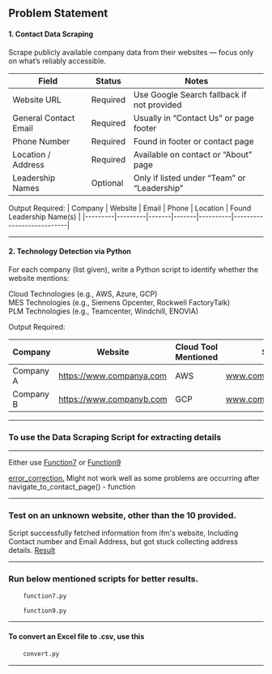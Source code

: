 ## Problem Statement

#### 1. Contact Data Scraping		

Scrape publicly available company data from their websites — focus only on what’s reliably accessible.		


| Field               | Status   | Notes                                           |
|---------------------|----------|-------------------------------------------------|
| Website URL         | Required | Use Google Search fallback if not provided  |
| General Contact Email | Required | Usually in “Contact Us” or page footer    |
| Phone Number        | Required | Found in footer or contact page             |
| Location / Address  | Required | Available on contact or “About” page        |
| Leadership Names    | Optional | Only if listed under “Team” or “Leadership” |

Output Required:
| Company | Website | Email | Phone | Location | Found Leadership Name(s) |
|---------|---------|-------|-------|----------|---------------------------|

---

#### 2. Technology Detection via Python		
		
For each company (list given), write a Python script to identify whether the website mentions:		
		
Cloud Technologies (e.g., AWS, Azure, GCP)		
MES Technologies (e.g., Siemens Opcenter, Rockwell FactoryTalk)		
PLM Technologies (e.g., Teamcenter, Windchill, ENOVIA)		

Output Required:

| Company   | Website                   | Cloud Tool Mentioned | Source URL                  | MES Tool Mentioned | Source URL                  | PLM Tool Mentioned | Source URL                  |
|-----------|---------------------------|-----------------------|-----------------------------|---------------------|-----------------------------|---------------------|-----------------------------|
| Company A | https://www.companya.com  | AWS                   | www.companya.com/tech       | Siemens Opcenter    | www.companya.com/tech       | -                   | www.companya.com/tech       |
| Company B | https://www.companyb.com  | GCP                   | www.companyb.com/products   | -                   | www.companyb.com/products   | Teamcenter          | www.companyb.com/products   |

---


### To use the Data Scraping Script for extracting details

---
Either use [Function7](function7.py) or [Function9](function9.py)

[error_correction.](error_correction.py)
Might not work well as some problems are occurring after
navigate_to_contact_page() - function

---

### Test on an unknown website, other than the 10 provided.
Script successfully fetched information from ifm's website, Including Contact number and Email Address, but got stuck collecting address details.
[Result](Test_Result.png)


---
### Run  below mentioned scripts for better results.
```bash
    function7.py
```

```bash
    function9.py
```

---
#### To convert an  Excel file to .csv, use this
```bash
    convert.py
```
---
